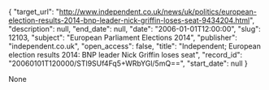 {
  "target_url": "http://www.independent.co.uk/news/uk/politics/european-election-results-2014-bnp-leader-nick-griffin-loses-seat-9434204.html", 
  "description": null, 
  "end_date": null, 
  "date": "2006-01-01T12:00:00", 
  "slug": 12103, 
  "subject": "European Parliament Elections 2014", 
  "publisher": "independent.co.uk", 
  "open_access": false, 
  "title": "Independent;  European election results 2014: BNP leader Nick Griffin loses seat", 
  "record_id": "20060101T120000/STl9SUf4Fq5+WRbYGl/5mQ==", 
  "start_date": null
}

None